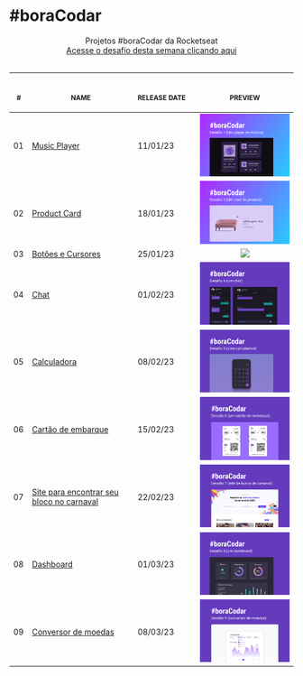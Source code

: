 # #boraCodar

<p align="center">
    Projetos #boraCodar da Rocketseat <br>
    <a href="https://boracodar.dev">Acesse o desafio desta semana clicando aqui</a><br>
    <br><table>
    <thead>
        <tr>
            <th align="center">
                <img width="20" height="1"> 
                <p>
                    <small>#</small>
                </p>
            </th>
            <th align="center">
                <img width="300" height="1"> 
                <p> 
                    <small>
                        NAME
                    </small>
                </p>
            </th>
            <th align="left">
                <img width="140" height="1">
                <p align="left"> 
                    <small>
                    RELEASE DATE
                    </small>
                </p>
            </th>
            <th align="center">
                <img width="201" height="1">
                <p align="center"> 
                    <small>
                    PREVIEW
                    </small>
                </p>
            </th>
        </tr>
    </thead>
    <tbody>
        <tr>
            <td>01</td>
            <td><a href="Playermusic">Music Player </a></td>
            <td>11/01/23</td>
            <td align="center">
            <a href="Playermusic"><img width="300px" src="Playermusic/.github/preview.jpg" /></a></td>
        </tr>
        <tr>
            <td>02</td>
            <td><a href="Product%20Card">Product Card</a></td>
            <td>18/01/23</td>
            <td align="center"><a href="Product%20Card"><img width="300px" src="Product%20Card/.github/preview.jpg" /></a></td>
        </tr>
        <tr>
            <td>03</td>
            <td><a href="Botões%20e%20Cursores">Botões e Cursores</a></td>
            <td>25/01/23</td>
            <td align="center"><a href="Botões%20e%20Cursores"><img width="300px" src="Botões%20e%20Cursores/.github/preview.jpg" /></a></td>
        </tr>
        <tr>
            <td>04</td>
            <td><a href="Chat">Chat</a></td>
            <td>01/02/23</td>
            <td align="center"><a href="Chat"><img width="300px" src="Chat/.github/preview.jpg" /></a></td>
        </tr>
        <tr>
            <td>05</td>
            <td><a href="Calculadora">Calculadora</a></td>
            <td>08/02/23</td>
            <td align="center"><a href="Calculadora"><img width="300px" src="Calculadora/.github/preview.jpg" /></a></td>
        </tr>
        <tr>
            <td>06</td>
            <td><a href="CartaoDeEmbarque">Cartão de embarque</a></td>
            <td>15/02/23</td>
            <td align="center" ><a href="CartaoDeEmbarque"><img width="300px" src="CartaoDeEmbarque/.github/preview.jpg" /></a></td>
        </tr>
        <tr>
            <td>07</td>
            <td><a href="BlocoDeCarnaval">Site para encontrar seu bloco no carnaval</a></td>
            <td>22/02/23</td>
            <td align="center" ><a href="BlocoDeCarnaval"><img width="300px" src="BlocoDeCarnaval/.github/preview.jpg" /></a></td>
        </tr>
        <tr>
            <td>08</td>
            <td><a href="Dashboard">Dashboard</a></td>
            <td>01/03/23</td>
            <td align="center" ><a href="Dashboard"><img width="300px" src="Dashboard/.github/preview.jpg" /></a></td>
        </tr>
        <tr>
            <td>09</td>
            <td><a href="Conversor%20de%20moedas">Conversor de moedas</a></td>
            <td>08/03/23</td>
            <td align="center" ><a href="Conversor%20de%20moedas"><img width="300px" src="Conversor%20de%20moedas/.github/preview.jpg" /></a></td>
        </tr>
    </tbody>
</table></p>
